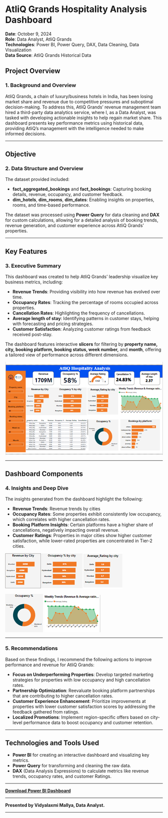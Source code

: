 #  AtliQ Grands Hospitality Analysis Dashboard

**Date**: October 9, 2024  
**Role**: Data Analyst, AtliQ Grands  
**Technologies**: Power BI, Power Query, DAX, Data Cleaning, Data Visualization  
**Data Source**: AtliQ Grands Historical Data

##  Project Overview

### 1. Background and Overview

AtliQ Grands, a chain of luxury/business hotels in India, has been losing market share and revenue due to competitive pressures and suboptimal decision-making. To address this, AtliQ Grands’ revenue management team hired a third-party data analytics service, where I, as a Data Analyst, was tasked with developing actionable insights to help regain market share. This dashboard presents key performance metrics using historical data, providing AtliQ’s management with the intelligence needed to make informed decisions. 

---

##  Objective

### 2. Data Structure and Overview

The dataset provided included:
- **fact_aggregated_bookings** and **fact_bookings**: Capturing booking details, revenue, occupancy, and customer feedback.
- **dim_hotels**, **dim_rooms**, **dim_dates**: Enabling insights on properties, rooms, and time-based performance.

The dataset was processed using **Power Query** for data cleaning and **DAX** for custom calculations, allowing for a detailed analysis of booking trends, revenue generation, and customer experience across AtliQ Grands’ properties.

---

##  Key Features

### 3. Executive Summary

This dashboard was created to help AtliQ Grands’ leadership visualize key business metrics, including:
- **Revenue Trends**: Providing visibility into how revenue has evolved over time.
- **Occupancy Rates**: Tracking the percentage of rooms occupied across properties.
- **Cancellation Rates**: Highlighting the frequency of cancellations.
- **Average length of stay**: Identifying patterns in customer stays, helping with forecasting and pricing strategies.
- **Customer Satisfaction**: Analyzing customer ratings from feedback received post-stay.

The dashboard features interactive **slicers** for filtering by **property name, city, booking platform, booking status, week number,** and **month**, offering a tailored view of performance across different dimensions.

![Power BI Dashboard Preview](Hospitalty_dashboard.png)  

---

##  Dashboard Components

### 4. Insights and Deep Dive

The insights generated from the dashboard highlight the following:
- **Revenue Trends**: Revenue trends by cities
- **Occupancy Rates**: Some properties exhibit consistently low occupancy, which correlates with higher cancellation rates.
- **Booking Platform Insights**: Certain platforms have a higher share of cancellations, negatively impacting overall revenue.
- **Customer Ratings**: Properties in major cities show higher customer satisfaction, while lower-rated properties are concentrated in Tier-2 cities.

![Bar chart](Bar_chart.png) 

![Donut Chart](donut_chart.png)      ![Line chart](Line_chart.png) 

---

### 5. Recommendations

Based on these findings, I recommend the following actions to improve performance and revenue for AtliQ Grands:

- **Focus on Underperforming Properties**: Develop targeted marketing strategies for properties with low occupancy and high cancellation rates.
- **Partnership Optimization**: Reevaluate booking platform partnerships that are contributing to higher cancellation rates.
- **Customer Experience Enhancement**: Prioritize improvements at properties with lower customer satisfaction scores by addressing the feedback gathered from ratings.
- **Localized Promotions**: Implement region-specific offers based on city-level performance data to boost occupancy and customer retention.

---

##  Technologies and Tools Used

- **Power BI** for creating an interactive dashboard and visualizing key metrics.
- **Power Query** for transforming and cleaning the raw data.
- **DAX** (Data Analysis Expressions) to calculate metrics like revenue trends, occupancy rates, and customer Ratings.

---

**[Download Power BI Dashboard](https://app.powerbi.com/view?r=eyJrIjoiMWE0MmRhOGEtYmFmYS00NTc3LTkzZjgtNzVhMDkwMmMwZGUxIiwidCI6ImM2ZTU0OWIzLTVmNDUtNDAzMi1hYWU5LWQ0MjQ0ZGM1YjJjNCJ9)**

---

**Presented by Vidyalaxmi Mallya, Data Analyst.**

---
